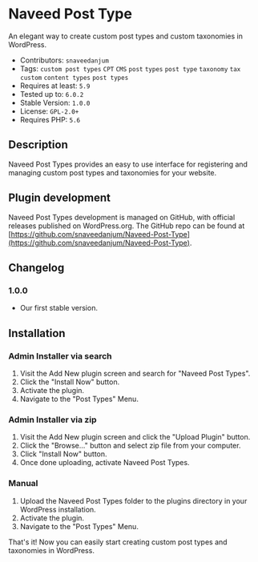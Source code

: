 # Naveed Post Type
An elegant way to create custom post types and custom taxonomies in WordPress.

* Contributors: `snaveedanjum`
* Tags: `custom post types` `CPT` `CMS` `post` `types` `post type` `taxonomy` `tax` `custom` `content types` `post types`
* Requires at least: `5.9`
* Tested up to: `6.0.2`
* Stable Version: `1.0.0`
* License: `GPL-2.0+`
* Requires PHP: `5.6`

## Description

Naveed Post Types provides an easy to use interface for registering and managing custom post types and taxonomies for your website.

## Plugin development

Naveed Post Types development is managed on GitHub, with official releases published on WordPress.org. The GitHub repo can be found at [https://github.com/snaveedanjum/Naveed-Post-Type](https://github.com/snaveedanjum/Naveed-Post-Type).

## Changelog

###  1.0.0
* Our first stable version.



## Installation

### Admin Installer via search
1. Visit the Add New plugin screen and search for "Naveed Post Types".
2. Click the "Install Now" button.
3. Activate the plugin.
4. Navigate to the "Post Types" Menu.

### Admin Installer via zip
1. Visit the Add New plugin screen and click the "Upload Plugin" button.
2. Click the "Browse..." button and select zip file from your computer.
3. Click "Install Now" button.
4. Once done uploading, activate Naveed Post Types.

### Manual
1. Upload the Naveed Post Types folder to the plugins directory in your WordPress installation.
2. Activate the plugin.
3. Navigate to the "Post Types" Menu.

That's it! Now you can easily start creating custom post types and taxonomies in WordPress.

